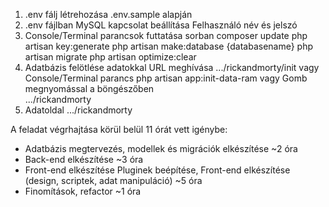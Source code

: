 1. .env fálj létrehozása 
    .env.sample alapján
2. .env fájlban MySQL kapcsolat beállítása 
    Felhasználó név és jelszó
3. Console/Terminal parancsok futtatása sorban
    composer update
    php artisan key:generate
    php artisan make:database {databasename} 
    php artisan migrate
    php artisan optimize:clear
4. Adatbázis felötlése adatokkal
    URL meghívása
        .../rickandmorty/init
    vagy Console/Terminal parancs
        php artisan app:init-data-ram
    vagy Gomb megnyomással a böngészőben        
        .../rickandmorty
5. Adatoldal
    .../rickandmorty


A feladat végrhajtása körül belül 11 órát vett igénybe:
- Adatbázis megtervezés, modellek és migrációk elkészítése ~2 óra
- Back-end elkészítése ~3 óra
- Front-end elkészítése Pluginek beépítése, Front-end elkészítése (design, scriptek, adat manipuláció)  ~5 óra
- Finomítások, refactor ~1 óra
